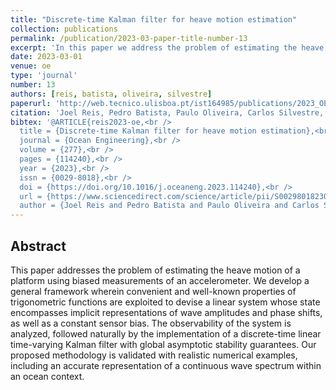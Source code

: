 ```yaml
---
title: "Discrete-time Kalman filter for heave motion estimation"
collection: publications
permalink: /publication/2023-03-paper-title-number-13
excerpt: 'In this paper we address the problem of estimating the heave motion of a platform using biased measurements of an accelerometer.'
date: 2023-03-01
venue: oe
type: 'journal'
number: 13
authors: [reis, batista, oliveira, silvestre]
paperurl: 'http://web.tecnico.ulisboa.pt/ist164985/publications/2023_OE_Discrete_time_Kalman_filter_for_heave_motion_estimation.pdf'
citation: 'Joel Reis, Pedro Batista, Paulo Oliveira, Carlos Silvestre, "Discrete-time Kalman filter for heave motion estimation," Ocean Engineering, Volume 277, p. 114240, 2023.'
bibtex: '@ARTICLE{reis2023-oe,<br />
  title = {Discrete-time Kalman filter for heave motion estimation},<br />
  journal = {Ocean Engineering},<br />
  volume = {277},<br />
  pages = {114240},<br />
  year = {2023},<br />
  issn = {0029-8018},<br />
  doi = {https://doi.org/10.1016/j.oceaneng.2023.114240},<br />
  url = {https://www.sciencedirect.com/science/article/pii/S0029801823006248},<br />
  author = {Joel Reis and Pedro Batista and Paulo Oliveira and Carlos Silvestre}'
---
```

**Abstract**
---
This paper addresses the problem of estimating the heave motion of a platform using biased measurements of an accelerometer.
We develop a general framework wherein convenient and well-known properties of trigonometric functions are exploited to devise a linear system whose state encompasses implicit representations of wave amplitudes and phase shifts, as well as a constant sensor bias.
The observability of the system is analyzed, followed naturally by the implementation of a discrete-time linear time-varying Kalman filter with global asymptotic stability guarantees.
Our proposed methodology is validated with realistic numerical examples, including an accurate representation of a continuous wave spectrum within an ocean context.